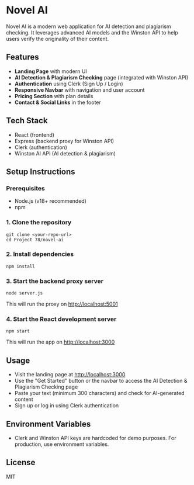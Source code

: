 # Novel AI

Novel AI is a modern web application for AI detection and plagiarism checking. It leverages advanced AI models and the Winston API to help users verify the originality of their content.

## Features
- **Landing Page** with modern UI
- **AI Detection & Plagiarism Checking** page (integrated with Winston API)
- **Authentication** using Clerk (Sign Up / Login)
- **Responsive Navbar** with navigation and user account
- **Pricing Section** with plan details
- **Contact & Social Links** in the footer

## Tech Stack
- React (frontend)
- Express (backend proxy for Winston API)
- Clerk (authentication)
- Winston AI API (AI detection & plagiarism)

## Setup Instructions

### Prerequisites
- Node.js (v18+ recommended)
- npm

### 1. Clone the repository
```
git clone <your-repo-url>
cd Project 78/novel-ai
```

### 2. Install dependencies
```
npm install
```

### 3. Start the backend proxy server
```
node server.js
```
This will run the proxy on [http://localhost:5001](http://localhost:5001)

### 4. Start the React development server
```
npm start
```
This will run the app on [http://localhost:3000](http://localhost:3000)

## Usage
- Visit the landing page at [http://localhost:3000](http://localhost:3000)
- Use the "Get Started" button or the navbar to access the AI Detection & Plagiarism Checking page
- Paste your text (minimum 300 characters) and check for AI-generated content
- Sign up or log in using Clerk authentication

## Environment Variables
- Clerk and Winston API keys are hardcoded for demo purposes. For production, use environment variables.

## License
MIT 
